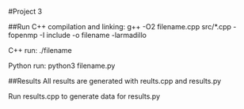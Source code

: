 #Project 3

##Run
C++ compilation and linking: g++ -O2 filename.cpp src/*.cpp -fopenmp -I include -o filename -larmadillo

C++ run: ./filename

Python run: python3 filename.py

##Results
All results are generated with reults.cpp and results.py

Run results.cpp to generate data for results.py
